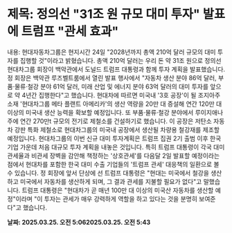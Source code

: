 # **제목: 정의선 "31조 원 규모 대미 투자" 발표에 트럼프 "관세 효과"**

  내용: 현대자동차그룹은 현지시간 24일 "2028년까지 총액 210억 달러 규모의 대미 투자를 집행할 것"이라고 밝혔습니다. 총액 210억 달러는 우리 돈 약 31조 원으로 정의선 현대차그룹 회장이 백악관에서 도널드 트럼프 대통령과 함께 투자 계획을 발표했습니다. 정 회장은 백악관 루즈벨트룸에서 열린 발표 행사에서 "자동차 생산 분야 86억 달러, 부품·물류·철강 분야 61억 달러, 미래 산업 및 에너지 분야 63억 달러의 대미 투자를 앞으로 약 4년간 집행한다"고 했습니다.  현대차에 따르면 미국내 '3호 공장'이 될 조지아주 소재 '현대차그룹 메타 플랜트 아메리카'의 생산 역량을 20만 대 증설해 연간 120만 대 이상의 미국내 생산 능력을 확보할 예정입니다. 또 부품·물류·철강 분야에서 루이지애나주에 연간 270만t 규모의 전기로 제철소를 건설하기로 했습니다.  이 공장은 저탄소 자동차 강판 특화 제철소로 현대차그룹의 미국내 공장에서 생산될 차량용 철강재를 제조할 예정입니다.  현대차그룹의 이번 신규 대미 투자계획은 트럼프 집권 2기 출범 이후 한국 기업 가운데 처음 대규모 투자 계획을 내놓은 것입니다.  특히 트럼프 대통령이 각국 대미 관세율과 비관세 장벽을 감안해 책정하는 '상호관세'를 다음달 2일 발표할 예정이라는 점에서 현대차를 포함한 한국 대미 수출 기업들의 '트럼프 관세' 대응책의 일환으로 볼 수 있습니다.  정 회장에 앞서 단상에 선 트럼프 대통령은 "현대는 미국에서 철강을 생산하고 미국에서 자동차를 생산하게 되며, 그 결과 관세를 지불할 필요가 없다"고 말했습니다.  트럼프 대통령은 "현대차가 곧 매년 100만 대 이상의 미국산 자동차를 생산할 예정"이라며 "이 투자는 관세가 매우 강력하게 역할을 하고 있다는 것을 분명히 보여준다"고 했습니다.

  **날짜: 2025.03.25. 오전 5:062025.03.25. 오전 5:43**